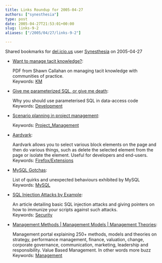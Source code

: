 ```yaml
---
title: Links Roundup for 2005-04-27
authors: ["synesthesia"]
type: post
date: 2005-04-27T21:53:01+00:00
slug: links-9-2 
aliases: ["/2005/04/27/links-9-2"]

---
```

Shared bookmarks for [del.icio.us][1] user  [Synesthesia][2] on 2005-04-27

  * [Want to manage tacit knowledge?][3]:
  
    PDF from Shawn Callahan on managing tacit knowledge with communities of practice.   
    Keywords: [KM][4]
  * [Give me parameterized SQL, or give me death][5]:
  
    Why you should use parameterised SQL in data-access code   
    Keywords: [Development][6]
  * [Scenario planning in project management][7]:
  
       
    Keywords: [Project_Management][8]
  * [Aardvark][9]:
  
    Aardvark allows you to select various block elements on the page and then do various things, such as delete the selected element from the page or isolate the element. Useful for developers and end-users.   
    Keywords: [Firefox/Extensions][10]

<!--more-->

  * [MySQL Gotchas][11]:
  
    List of quirks and unexpected behaviours exhibited by MySQL   
    Keywords: [MySQL][12]
  * [SQL Injection Attacks by Example][13]:
  
    An article detailing basic SQL injection attacks and giving pointers on how to immunize your scripts against such attacks.   
    Keywords: [Security][14]
  * [Management Methods | Management Models | Management Theories][15]:
  
    Management portal explaining 250+ methods, models and theories on strategy, performance management, finance, valuation, change, corporate governance, communication, marketing, leadership and responsibility. Value Based Management. In other words more buzz   
    Keywords: [Management][16]

 [1]: https://del.icio.us/
 [2]: https://del.icio.us/synesthesia
 [3]: https://www.anecdote.com.au/papers/Want_to_manage_tacit_knowledge.pdf "https://www.anecdote.com.au/papers/Want_to_manage_tacit_knowledge.pdf"
 [4]: https://del.icio.us/synesthesia/KM
 [5]: https://www.codinghorror.com/blog/archives/000275.html "https://www.codinghorror.com/blog/archives/000275.html"
 [6]: https://del.icio.us/synesthesia/Development
 [7]: https://www.infosential.com/archives/2005/04/scenario-planning-in-project-management.php "https://www.infosential.com/archives/2005/04/scenario-planning-in-project-management.php"
 [8]: https://del.icio.us/synesthesia/Project_Management
 [9]: https://www.karmatics.com/aardvark/ "https://www.karmatics.com/aardvark/"
 [10]: https://del.icio.us/synesthesia/Firefox/Extensions
 [11]: https://www.sql-info.de/mysql/gotchas.html "https://www.sql-info.de/mysql/gotchas.html"
 [12]: https://del.icio.us/synesthesia/MySQL
 [13]: https://www.unixwiz.net/techtips/sql-injection.html "https://www.unixwiz.net/techtips/sql-injection.html"
 [14]: https://del.icio.us/synesthesia/Security
 [15]: https://www.valuebasedmanagement.net/ "https://www.valuebasedmanagement.net/"
 [16]: https://del.icio.us/synesthesia/Management